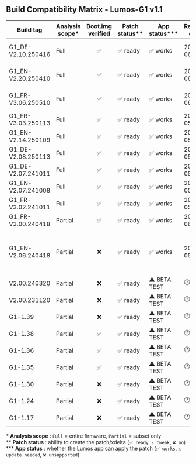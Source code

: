 ## Build Compatibility Matrix - Lumos-G1 v1.1

| Build tag           | Analysis scope* | Boot.img verified | Patch status** | App status***   | Release date | Notes                                            |
|---------------------|-----------------|:-----------------:|----------------|----------------|--------------|--------------------------------------------------|
| G1_DE-V2.10.250416  | Full            | ✅               | ✅ ready       | ✅ works       | 2025-06-24   | current firmware in app                         |
| G1_EN-V2.20.250410  | Full            | ✅               | ✅ ready       | ✅ works       | 2025-06-24   | current firmware in app                         |
| G1_FR-V3.06.250510  | Full            | ✅               | ✅ ready       | ✅ works       | 2025-06-24   | current firmware in app                         |
| G1_FR-V3.03.250113  | Full            | ✅               | ✅ ready       | ✅ works       | 2025-05-11   | —                                               |
| G1_EN-V2.14.250109  | Full            | ✅               | ✅ ready       | ✅ works       | 2025-05-11   | —                                               |
| G1_DE-V2.08.250113  | Full            | ✅               | ✅ ready       | ✅ works       | 2025-05-11   | —                                               |
| G1_DE-V2.07.241011  | Full            | ✅               | ✅ ready       | ✅ works       | 2025-05-11   | —                                               |
| G1_EN-V2.07.241008  | Full            | ✅               | ✅ ready       | ✅ works       | 2025-05-11   | —                                               |
| G1_FR-V3.02.241011  | Full            | ✅               | ✅ ready       | ✅ works       | 2025-05-11   | —                                               |
| G1_FR-V3.00.240418  | Partial         | ✅               | ✅ ready       | ✅ works       | 2025-06-30   | —                                               |
| G1_EN-V2.06.240418  | Partial         | ❌               | ✅ ready       | ✅ works       | 2025-05-11   | subset only - patch tested & functional on G1   |
| V2.00.240320        | Partial         | ❌               | ✅ ready       | ⚠️ BETA TEST | 🕐 WIP  | — |
| V2.00.231120        | Partial         | ❌               | ✅ ready       | ⚠️ BETA TEST | 🕐 WIP  | — |
| G1-1.39             | Partial         | ❌               | ✅ ready       | ⚠️ BETA TEST   | 🕐 WIP  | — |
| G1-1.38             | Partial         | ✅               | ✅ ready       | ⚠️ BETA TEST   | 🕐 WIP  | — |
| G1-1.36             | Partial         | ✅               | ✅ ready       | ⚠️ BETA TEST   | 🕐 WIP  | — |
| G1-1.35             | Partial         | ✅               | ✅ ready       | ⚠️ BETA TEST   | 🕐 WIP  | — |
| G1-1.30             | Partial         | ❌               | ✅ ready       | ⚠️ BETA TEST   | 🕐 WIP  | — |
| G1-1.24             | Partial         | ❌               | ✅ ready       | ⚠️ BETA TEST   | 🕐 WIP  | — |
| G1-1.17             | Partial         | ❌               | ✅ ready       | ⚠️ BETA TEST   | 🕐 WIP  | — |

\* **Analysis scope** : `Full` = entire firmware, `Partial` = subset only  
\** **Patch status** : ability to create the patch/xdelta (`✅ ready`, `⚠️ tweak`, `❌ no`)  
\*** **App status** : whether the Lumos app can apply the patch (`✅ works`, `⚠️ update needed`, `❌ unsupported`)
